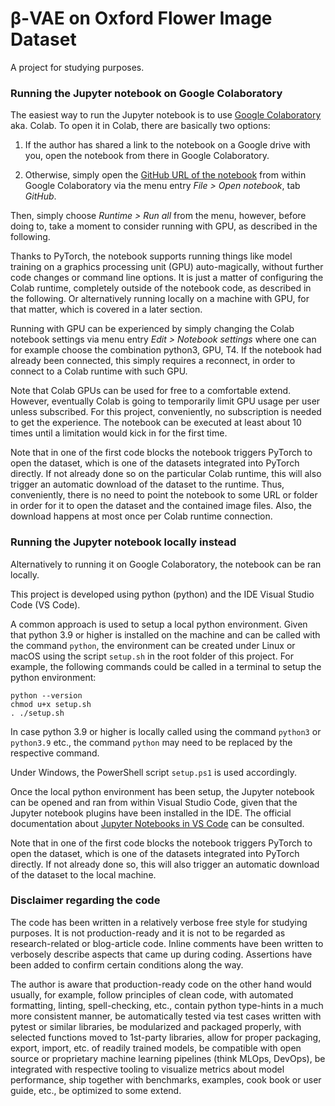 # β-VAE on Oxford Flower Image Dataset

A project for studying purposes.

### Running the Jupyter notebook on Google Colaboratory

The easiest way to run the Jupyter notebook is
to use [Google Colaboratory](https://colab.research.google.com) aka. Colab.
To open it in Colab, there are basically two options:

1. If the author has shared a link to the notebook on a Google drive with you, open the notebook
from there in Google Colaboratory.

1. Otherwise, simply open the [GitHub URL of the notebook](https://github.com/aisven/beta-vae-oxford-flowers/blob/main/notebooks/beta-vae-oxford-flowers.ipynb)
from within Google Colaboratory via the menu entry *File > Open notebook*, tab *GitHub*.

Then, simply choose *Runtime > Run all* from the menu, however, before doing to, take a moment to
consider running with GPU, as described in the following.

Thanks to PyTorch, the notebook supports running things like model training on a
graphics processing unit (GPU) auto-magically, without further code changes or command line options.
It is just a matter of configuring the Colab runtime, completely outside of the notebook code,
as described in the following. Or alternatively running locally on a machine with GPU,
for that matter, which is covered in a later section.

Running with GPU can be experienced by simply changing the Colab notebook settings via menu entry
*Edit > Notebook settings* where one can for example choose the combination python3, GPU, T4.
If the notebook had already been connected, this simply requires a reconnect, in order to
connect to a Colab runtime with such GPU.

Note that Colab GPUs can be used for free to a comfortable extend. However, eventually Colab is
going to temporarily limit GPU usage per user unless subscribed.
For this project, conveniently, no subscription is needed to get the experience.
The notebook can be executed at least about 10 times until a limitation would kick in for the
first time.

Note that in one of the first code blocks the notebook triggers PyTorch to open the dataset,
which is one of the datasets integrated into PyTorch directly.
If not already done so on the particular Colab runtime, this will also trigger an automatic download
of the dataset to the runtime. Thus, conveniently, there is no need to point the notebook to some
URL or folder in order for it to open the dataset and the contained image files. Also, the download
happens at most once per Colab runtime connection.

### Running the Jupyter notebook locally instead

Alternatively to running it on Google Colaboratory, the notebook can be ran locally.

This project is developed using python (python) and the IDE Visual Studio Code (VS Code).

A common approach is used to setup a local python environment. Given that python 3.9 or higher is
installed on the machine and can be called with the command `python`, the environment can be created
under Linux or macOS using the script `setup.sh` in the root folder of this project. For example,
the following commands could be called in a terminal to setup the python environment:

```
python --version
chmod u+x setup.sh
. ./setup.sh
```

In case python 3.9 or higher is locally called using the command `python3` or `python3.9` etc.,
the command `python` may need to be replaced by the respective command.

Under Windows, the PowerShell script `setup.ps1` is used accordingly.

Once the local python environment has been setup, the Jupyter notebook can be opened and ran
from within Visual Studio Code, given that the Jupyter notebook plugins have been installed
in the IDE. The official documentation about [Jupyter Notebooks in VS Code](https://code.visualstudio.com/docs/datascience/jupyter-notebooks)
can be consulted.

Note that in one of the first code blocks the notebook triggers PyTorch to open the dataset,
which is one of the datasets integrated into PyTorch directly. If not already done so,
this will also trigger an automatic download of the dataset to the local machine.

### Disclaimer regarding the code

The code has been written in a relatively verbose free style for studying purposes.
It is not production-ready and it is not to be regarded as research-related or blog-article code.
Inline comments have been written to verbosely describe aspects that came up during coding.
Assertions have been added to confirm certain conditions along the way.

The author is aware that production-ready code on the other hand would usually, for example,
follow principles of clean code, with automated formatting, linting, spell-checking, etc.,
contain python type-hints in a much more consistent manner,
be automatically tested via test cases written with pytest or similar libraries,
be modularized and packaged properly, with selected functions moved to 1st-party libraries,
allow for proper packaging, export, import, etc. of readily trained models,
be compatible with open source or proprietary machine learning pipelines (think MLOps, DevOps),
be integrated with respective tooling to visualize metrics about model performance,
ship together with benchmarks, examples, cook book or user guide, etc.,
be optimized to some extend.
